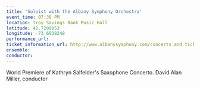 ```yaml
---
title: 'Soloist with the Albany Symphony Orchestra'
event_time: 07:30 PM
location: Troy Savings Bank Music Hall
latitude: 42.7209053
longitude: -73.6938248
performance_url: 
ticket_information_url: http://www.albanysymphony.com/concerts_and_tickets/event_details.cfm?ID=68
ensemble: 
conductor: 
---
```

World Premiere of Kathryn Salfelder's Saxophone Concerto.  David Alan Miller, conductor